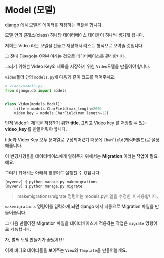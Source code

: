 # Model \(모델\)

django 에서 모델은 데이터를 저장하는 역할을 합니다.

모델 안의 클래스\(class\) 하나당 데이터베이스 테이블이 하나씩 생기게 됩니다.

저희는 Video 라는 모델을 만들고 저장해서 리스트 형식으로 보여줄 것입니다.

그 전에 Django는 ORM 이라는 것으로 데이터베이스를 관리합니다.

그러기 위해선 Video Key와 제목을 저장하기 위한 `Video`모델을 만들어야 합니다.

`video`폴더 안의 `models.py`에 다음과 같이 코드를 적어주세요.

```python
# video/models.py
from django.db import models


class Video(models.Model):
    title = models.CharField(max_length=200)
    video_key = models.CharField(max_length=12)
```

먼저 Video의 제목을 저장하기 위한 **title**, 그리고 Video Key 를 저장할 수 있는 **video\_key** 를 만들어줘야 합니다.

title과 Video Key 모두 문자열로 구성되어있기 때문에 `CharField`\(캐릭터필드\)로 설정해줍니다.

이 변경사항들을 데이터베이스에게 알려주기 위해서는 **Migration** 이라는 작업이 필요해요.

그러기 위해서는 아래의 명령어로 실행할 수 있답니다.

```
(myvenv) $ python manage.py makemigrations
(myvenv) $ python manage.py migrate
```

> makemigrations/migrate 명령어는 models.py파일을 수정한 후 사용합니다.

`makemigrations` 명령어를 입력하게 되면 django 에서 자동으로 Migration 파일을 만들어줍니다.

그 다음 만들어진 Migration 파일을 데이터베이스에 적용하는 작업은 `migrate` 명령어로 가능합니다.

자, 벌써 모델 만들기가 끝났어요!

이제 비디오 데이터들을 보여주는 `View`와 `Template`을 만들어볼게요.
